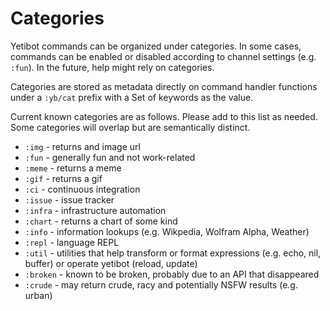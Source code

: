 # Categories

Yetibot commands can be organized under categories. In some cases, commands can
be enabled or disabled according to channel settings (e.g. `:fun`). In the
future, help might rely on categories.

Categories are stored as metadata directly on command handler functions under a
`:yb/cat` prefix with a Set of keywords as the value.

Current known categories are as follows.
Please add to this list as needed. Some categories will overlap but are
semantically distinct.

- `:img` - returns and image url
- `:fun` - generally fun and not work-related
- `:meme` - returns a meme
- `:gif` - returns a gif
- `:ci` - continuous integration
- `:issue` - issue tracker
- `:infra` - infrastructure automation
- `:chart` - returns a chart of some kind
- `:info` - information lookups (e.g. Wikpedia, Wolfram Alpha, Weather)
- `:repl` - language REPL
- `:util` - utilities that help transform or format expressions (e.g. echo, nil,
            buffer) or operate yetibot (reload, update)
- `:broken` - known to be broken, probably due to an API that disappeared
- `:crude` - may return crude, racy and potentially NSFW results (e.g. urban)
